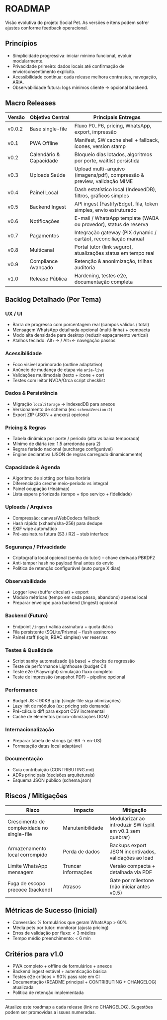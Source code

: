 # ROADMAP

Visão evolutiva do projeto Social Pet. As versões e itens podem sofrer ajustes conforme feedback operacional.

## Princípios
- Simplicidade progressiva: iniciar mínimo funcional, evoluir modularmente.
- Privacidade primeiro: dados locais até confirmação de envio/consentimento explícito.
- Acessibilidade contínua: cada release melhora contrastes, navegação, ARIA.
- Observabilidade futura: logs mínimos cliente → opcional backend.

## Macro Releases
| Versão | Objetivo Central | Principais Entregas |
|--------|------------------|----------------------|
| v0.0.2 | Base single-file | Fluxo P0..P6, pricing, WhatsApp, export, impressão |
| v0.1   | PWA Offline      | Manifest, SW cache shell + fallback, ícones, version stamp |
| v0.2   | Calendário & Capacidade | Bloqueio dias lotados, algoritmos por porte, waitlist persistida |
| v0.3   | Uploads Saúde    | Upload multi-arquivo (imagens/pdf), compressão & preview, validação MIME |
| v0.4   | Painel Local     | Dash estatístico local (IndexedDB), filtros, gráficos simples |
| v0.5   | Backend Ingest   | API ingest (Fastify/Edge), fila, token simples, envio estruturado |
| v0.6   | Notificações     | E-mail / WhatsApp template (WABA ou provedor), status de reserva |
| v0.7   | Pagamentos       | Integração gateway (PIX dynamic / cartão), reconciliação manual |
| v0.8   | Multicanal       | Portal tutor (link seguro), atualizações status em tempo real |
| v0.9   | Compliance Avançado | Retenção & anonimização, trilhas auditoria |
| v1.0   | Release Pública  | Hardening, testes e2e, documentação completa |

## Backlog Detalhado (Por Tema)
### UX / UI
- Barra de progresso com porcentagem real (campos válidos / total)
- Mensagem WhatsApp detalhada opcional (multi-linha) + compacta
- Modo alta densidade para desktop (reduzir espaçamento vertical)
- Atalhos teclado: Alt+→ / Alt+← navegação passos

### Acessibilidade
- Foco visível aprimorado (outline adaptativo)
- Anúncio de mudança de etapa via `aria-live`
- Validações multimodais (texto + ícone + cor)
- Testes com leitor NVDA/Orca script checklist

### Dados & Persistência
- Migração `localStorage` → IndexedDB para anexos
- Versionamento de schema (ex: `schemaVersion:2`)
- Export ZIP (JSON + anexos) opcional

### Pricing & Regras
- Tabela dinâmica por porte / período (alta vs baixa temporada)
- Mínimo de diária (ex: 1.5 arredonda para 2)
- Regras feriado nacional (surcharge configurável)
- Engine declarativa (JSON de regras carregado dinamicamente)

### Capacidade & Agenda
- Algoritmo de slotting por faixa horária
- Diferenciação creche meio-período vs integral
- Painel ocupação (Heatmap)
- Lista espera priorizada (tempo + tipo serviço + fidelidade)

### Uploads / Arquivos
- Compressão: canvas/WebCodecs fallback
- Hash rápido (xxhash/sha-256) para dedupe
- EXIF wipe automático
- Pré-assinatura futura (S3 / R2) – stub interface

### Segurança / Privacidade
- Criptografia local opcional (senha do tutor) – chave derivada PBKDF2
- Anti-tamper hash no payload final antes do envio
- Política de retenção configurável (auto purge X dias)

### Observabilidade
- Logger leve (buffer circular) + export
- Módulo métricas (tempo em cada passo, abandono) apenas local
- Preparar envelope para backend (/ingest) opcional

### Backend (Futuro)
- Endpoint `/ingest` valida assinatura + quota diária
- Fila persistente (SQLite/Prisma) – flush assíncrono
- Painel staff (login, RBAC simples) ver reservas

### Testes & Qualidade
- Script sanity automatizado (já base) + checks de regressão
- Teste de performance Lighthouse (budget CI)
- Teste e2e (Playwright) simulação fluxo completo
- Teste de impressão (snapshot PDF) – pipeline opcional

### Performance
- Budget JS < 90KB gzip (single-file siga otimizações)
- Lazy init de módulos (ex: pricing sob demanda)
- Pré-cálculo diff para export CSV incremental
- Cache de elementos (micro-otimizações DOM)

### Internacionalização
- Preparar tabela de strings (pt-BR -> en-US)
- Formatação datas local adaptável

### Documentação
- Guia contribuição (CONTRIBUTING.md)
- ADRs principais (decisões arquiteturais)
- Esquema JSON público (schema.json)

## Riscos / Mitigações
| Risco | Impacto | Mitigação |
|-------|---------|-----------|
| Crescimento de complexidade no single-file | Manutenibilidade | Modularizar ao introduzir SW (split em v0.1 sem quebrar) |
| Armazenamento local corrompido | Perda de dados | Backups export JSON incentivados, validações ao load |
| Limite WhatsApp mensagem | Truncar informações | Versão compacta + detalhada via PDF |
| Fuga de escopo precoce (backend) | Atrasos | Gate por milestone (não iniciar antes v0.5) |

## Métricas de Sucesso (Inicial)
- Conversão: % formulários que geram WhatsApp > 60%
- Média pets por tutor: monitorar (ajusta pricing)
- Erros de validação por fluxo: < 3 médios
- Tempo médio preenchimento: < 6 min

## Critérios para v1.0
- PWA completo + offline de formulários + anexos
- Backend ingest estável + autenticação básica
- Testes e2e críticos > 90% pass rate em CI
- Documentação (README principal + CONTRIBUTING + CHANGELOG) atualizada
- Política de retenção implementada

---
Atualize este roadmap a cada release (link no CHANGELOG). Sugestões podem ser promovidas a issues numeradas.
